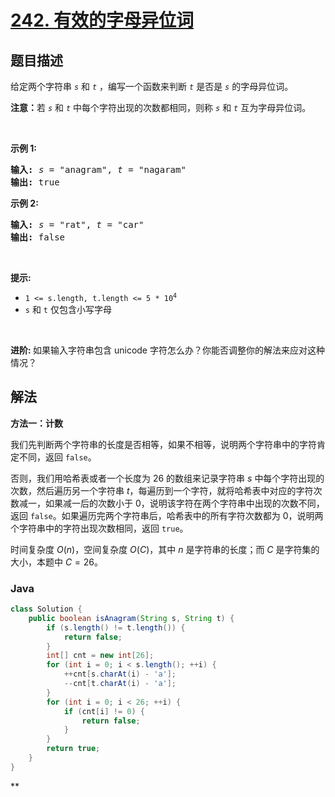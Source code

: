 # [242. 有效的字母异位词](https://leetcode.cn/problems/valid-anagram)

## 题目描述

<p>给定两个字符串 <code><em>s</em></code> 和 <code><em>t</em></code> ，编写一个函数来判断 <code><em>t</em></code> 是否是 <code><em>s</em></code> 的字母异位词。</p>

<p><strong>注意：</strong>若 <code><em>s</em></code> 和 <code><em>t</em></code><em> </em>中每个字符出现的次数都相同，则称 <code><em>s</em></code> 和 <code><em>t</em></code><em> </em>互为字母异位词。</p>

<p> </p>

<p><strong>示例 1:</strong></p>

<pre>
<strong>输入:</strong> <em>s</em> = "anagram", <em>t</em> = "nagaram"
<strong>输出:</strong> true
</pre>

<p><strong>示例 2:</strong></p>

<pre>
<strong>输入:</strong> <em>s</em> = "rat", <em>t</em> = "car"
<strong>输出: </strong>false</pre>

<p> </p>

<p><strong>提示:</strong></p>

<ul>
	<li><code>1 <= s.length, t.length <= 5 * 10<sup>4</sup></code></li>
	<li><code>s</code> 和 <code>t</code> 仅包含小写字母</li>
</ul>

<p> </p>

<p><strong>进阶: </strong>如果输入字符串包含 unicode 字符怎么办？你能否调整你的解法来应对这种情况？</p>

## 解法

**方法一：计数**

我们先判断两个字符串的长度是否相等，如果不相等，说明两个字符串中的字符肯定不同，返回 `false`。

否则，我们用哈希表或者一个长度为 $26$ 的数组来记录字符串 $s$ 中每个字符出现的次数，然后遍历另一个字符串 $t$，每遍历到一个字符，就将哈希表中对应的字符次数减一，如果减一后的次数小于 $0$，说明该字符在两个字符串中出现的次数不同，返回 `false`。如果遍历完两个字符串后，哈希表中的所有字符次数都为 $0$，说明两个字符串中的字符出现次数相同，返回 `true`。

时间复杂度 $O(n)$，空间复杂度 $O(C)$，其中 $n$ 是字符串的长度；而 $C$ 是字符集的大小，本题中 $C=26$。

### **Java**

```java
class Solution {
    public boolean isAnagram(String s, String t) {
        if (s.length() != t.length()) {
            return false;
        }
        int[] cnt = new int[26];
        for (int i = 0; i < s.length(); ++i) {
            ++cnt[s.charAt(i) - 'a'];
            --cnt[t.charAt(i) - 'a'];
        }
        for (int i = 0; i < 26; ++i) {
            if (cnt[i] != 0) {
                return false;
            }
        }
        return true;
    }
}
```

**
